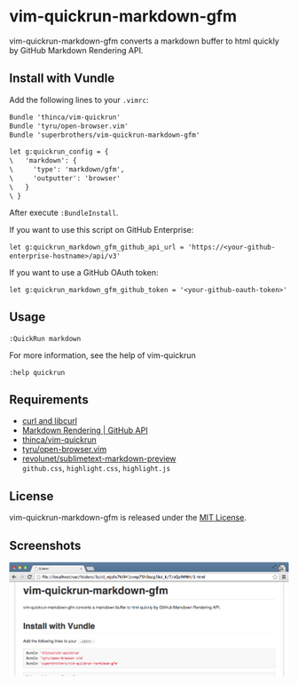 # vim-quickrun-markdown-gfm

vim-quickrun-markdown-gfm converts a markdown buffer to html quickly by GitHub Markdown Rendering API.

## Install with Vundle

Add the following lines to your `.vimrc`:

```vim
Bundle 'thinca/vim-quickrun'
Bundle 'tyru/open-browser.vim'
Bundle 'superbrothers/vim-quickrun-markdown-gfm'
```

```vim
let g:quickrun_config = {
\   'markdown': {
\     'type': 'markdown/gfm',
\     'outputter': 'browser'
\   }
\ }
```

After execute `:BundleInstall`.

If you want to use this script on GitHub Enterprise:

```vim
let g:quickrun_markdown_gfm_github_api_url = 'https://<your-github-enterprise-hostname>/api/v3'
```

If you want to use a GitHub OAuth token:

```vim
let g:quickrun_markdown_gfm_github_token = '<your-github-oauth-token>'
```

## Usage

    :QuickRun markdown

For more information, see the help of vim-quickrun

    :help quickrun

## Requirements

- [curl and libcurl](http://curl.haxx.se/)
- [Markdown Rendering | GitHub API](http://developer.github.com/v3/markdown/)
- [thinca/vim-quickrun](https://github.com/thinca/vim-quickrun)
- [tyru/open-browser.vim](https://github.com/tyru/open-browser.vim)
- [revolunet/sublimetext-markdown-preview](https://github.com/revolunet/sublimetext-markdown-preview)  
    `github.css`, `highlight.css`, `highlight.js`

## License

vim-quickrun-markdown-gfm is released under the [MIT License](http://www.opensource.org/licenses/MIT).

## Screenshots

![Screenshot 01](screenshots/ss01.png)
